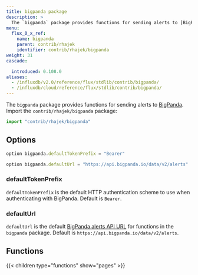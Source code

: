 ```yaml
---
title: bigpanda package
description: >
  The `bigpanda` package provides functions for sending alerts to [BigPanda](https://www.bigpanda.io/).
menu:
  flux_0_x_ref:
    name: bigpanda 
    parent: contrib/rhajek
    identifier: contrib/rhajek/bigpanda
weight: 31
cascade:

  introduced: 0.108.0
aliases:
  - /influxdb/v2.0/reference/flux/stdlib/contrib/bigpanda/
  - /influxdb/cloud/reference/flux/stdlib/contrib/bigpanda/
---
```


<!------------------------------------------------------------------------------

IMPORTANT: This page was generated from comments in the Flux source code. Any
edits made directly to this page will be overwritten the next time the
documentation is generated. 

To make updates to this documentation, update the comments above the package
declaration in the Flux source code:

https://github.com/influxdata/flux/blob/master/stdlib/contrib/rhajek/bigpanda/bigpanda.flux

Contributing to Flux: https://github.com/influxdata/flux#contributing
Fluxdoc syntax: https://github.com/influxdata/flux/blob/master/docs/fluxdoc.md

------------------------------------------------------------------------------->

The `bigpanda` package provides functions for sending alerts to [BigPanda](https://www.bigpanda.io/).
Import the `contrib/rhajek/bigpanda` package:

```js
import "contrib/rhajek/bigpanda"
```



## Options

```js
option bigpanda.defaultTokenPrefix = "Bearer"

option bigpanda.defaultUrl = "https://api.bigpanda.io/data/v2/alerts"
```
 
### defaultTokenPrefix

`defaultTokenPrefix` is the default HTTP authentication scheme to use when authenticating with BigPanda.
Default is `Bearer`.



### defaultUrl

`defaultUrl` is the default [BigPanda alerts API URL](https://docs.bigpanda.io/reference#alerts-how-it-works)
for functions in the `bigpanda` package.
Default is `https://api.bigpanda.io/data/v2/alerts`.




## Functions

{{< children type="functions" show="pages" >}}
